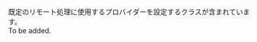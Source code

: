 <Namespace Name="Microsoft.ServiceFabric.Actors.Remoting">
  <Docs>
    <summary>既定のリモート処理に使用するプロバイダーを設定するクラスが含まれています。</summary> 
    <remarks>To be added.</remarks>
  </Docs>
</Namespace>
